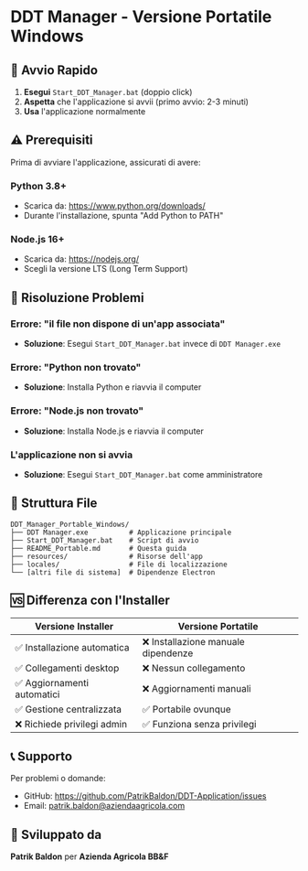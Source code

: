# DDT Manager - Versione Portatile Windows

## 🚀 Avvio Rapido

1. **Esegui** `Start_DDT_Manager.bat` (doppio click)
2. **Aspetta** che l'applicazione si avvii (primo avvio: 2-3 minuti)
3. **Usa** l'applicazione normalmente

## ⚠️ Prerequisiti

Prima di avviare l'applicazione, assicurati di avere:

### **Python 3.8+**
- Scarica da: https://www.python.org/downloads/
- Durante l'installazione, spunta "Add Python to PATH"

### **Node.js 16+**
- Scarica da: https://nodejs.org/
- Scegli la versione LTS (Long Term Support)

## 🔧 Risoluzione Problemi

### **Errore: "il file non dispone di un'app associata"**
- **Soluzione**: Esegui `Start_DDT_Manager.bat` invece di `DDT Manager.exe`

### **Errore: "Python non trovato"**
- **Soluzione**: Installa Python e riavvia il computer

### **Errore: "Node.js non trovato"**
- **Soluzione**: Installa Node.js e riavvia il computer

### **L'applicazione non si avvia**
- **Soluzione**: Esegui `Start_DDT_Manager.bat` come amministratore

## 📁 Struttura File

```
DDT_Manager_Portable_Windows/
├── DDT Manager.exe          # Applicazione principale
├── Start_DDT_Manager.bat    # Script di avvio
├── README_Portable.md       # Questa guida
├── resources/               # Risorse dell'app
├── locales/                 # File di localizzazione
└── [altri file di sistema]  # Dipendenze Electron
```

## 🆚 Differenza con l'Installer

| Versione Installer | Versione Portatile |
|-------------------|-------------------|
| ✅ Installazione automatica | ❌ Installazione manuale dipendenze |
| ✅ Collegamenti desktop | ❌ Nessun collegamento |
| ✅ Aggiornamenti automatici | ❌ Aggiornamenti manuali |
| ✅ Gestione centralizzata | ✅ Portabile ovunque |
| ❌ Richiede privilegi admin | ✅ Funziona senza privilegi |

## 📞 Supporto

Per problemi o domande:
- GitHub: https://github.com/PatrikBaldon/DDT-Application/issues
- Email: patrik.baldon@aziendaagricola.com

## 🚀 Sviluppato da

**Patrik Baldon** per **Azienda Agricola BB&F**
